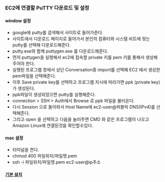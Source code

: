 ### EC2에 연결할 PuTTY 다운로드 및 설정

#### window 설정

- google에 putty를 검색해서 사이트로 들어가준다. 
- 사이트에서 다운로드 페이지로 들어가서 본인의 컴퓨터와 시스템 비트에 맞는 putty를 선택해 다운로드해준다. 
- putty.exe와 함께 puttygen.exe 를 다운로드해준다. 
- 먼저 puttygen을 실행해서 ec2에 접속할 private 키를 pem 키를 통해서 생성해주어야 한다. 
- 실행된 프로그램 창에서 상단 Conversation중 import를 선택해 EC2 에서 생성한 pem파일을 선택해준다. 
- 이후 Save private key를 선택하고 프로그램 지시에 따라가면 ppk (private key)가 생성된다. 
- ppk파일이 생성되었으면 putty를 실행해준다. 
- connection > SSH > Auth에서 Browse 로 ppk 파일을 불러온다. 
- 다시 Session 으로 돌아와서 Host Name에 ec2-user@퍼블릭 DNS(IPv4)를 선택해준다. 
- 그리고 open 을 선택하고 다음을 눌러주면 CMD 와 같은 프로그램이 나오고 Amazon Linux에 연결된것을 확인할수있다. 

#### mac 설정

- 터미널을 켠다. 
- chmod 400 파일위치/파일명.pem
- ssh -i 파일위치/파일명.pem ec2-user@ip주소

#### [기본 설치](demo2.md)